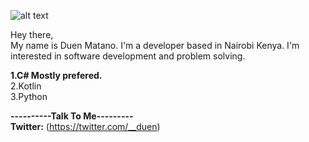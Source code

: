 ![alt text](https://github.com/mafive/mafive/blob/main/Capture.PNG "Logo Title Text 1")


Hey there,<br/>
My name is Duen Matano. I'm a developer based in Nairobi Kenya. I'm interested in software development and problem solving.


**1.C# Mostly prefered.**<br/>
2.Kotlin<br/>
3.Python<br/>

**----------Talk To Me---------**<br/>
**Twitter:** (https://twitter.com/__duen)<br/>
